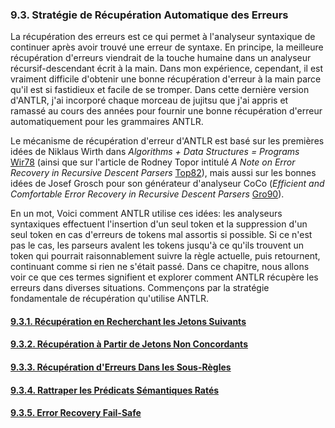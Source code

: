 ### 9.3. Stratégie de Récupération Automatique des Erreurs

La récupération des erreurs est ce qui permet à l'analyseur syntaxique de continuer après avoir trouvé une erreur de syntaxe. En principe, la meilleure récupération d'erreurs viendrait de la touche humaine dans un analyseur récursif-descendant écrit à la main. Dans mon expérience, cependant, il est vraiment difficile d'obtenir une bonne récupération d'erreur à la main parce qu'il est si fastidieux et facile de se tromper. Dans cette dernière version d'ANTLR, j'ai incorporé chaque morceau de jujitsu que j'ai appris et ramassé au cours des années pour fournir une bonne récupération d'erreur automatiquement pour les grammaires ANTLR.

Le mécanisme de récupération d'erreur d'ANTLR est basé sur les premières idées de Niklaus Wirth dans _Algorithms + Data Structures = Programs_ [Wir78](https://github.com/Reefact/antlr4-book-examples/blob/30450a07adbce355410fe56f4b246858e34a9f26/Reefact.BookExamples.Antlr4/Bibliography.md?plain=1#L9) (ainsi que sur l'article de Rodney Topor intitulé _A Note on Error Recovery in Recursive Descent Parsers_ [Top82](https://github.com/Reefact/antlr4-book-examples/blob/30450a07adbce355410fe56f4b246858e34a9f26/Reefact.BookExamples.Antlr4/Bibliography.md?plain=1#L8)), mais aussi sur les bonnes idées de Josef Grosch pour son générateur d'analyseur CoCo (_Efficient and Comfortable Error Recovery in Recursive Descent Parsers_ [Gro90](https://github.com/Reefact/antlr4-book-examples/blob/30450a07adbce355410fe56f4b246858e34a9f26/Reefact.BookExamples.Antlr4/Bibliography.md?plain=1#L6)).

En un mot, Voici comment ANTLR utilise ces idées: les analyseurs syntaxiques effectuent l'insertion d'un seul token et la suppression d'un seul token en cas d'erreurs de tokens mal assortis si possible. Si ce n'est pas le cas, les parseurs avalent les tokens jusqu'à ce qu'ils trouvent un token qui pourrait raisonnablement suivre la règle actuelle, puis retournent, continuant comme si rien ne s'était passé. Dans ce chapitre, nous allons voir ce que ces termes signifient et explorer comment ANTLR récupère les erreurs dans diverses situations. Commençons par la stratégie fondamentale de récupération qu'utilise ANTLR.

#### [9.3.1. Récupération en Recherchant les Jetons Suivants](1)
#### [9.3.2. Récupération à Partir de Jetons Non Concordants](2)
#### [9.3.3. Récupération d'Erreurs Dans les Sous-Règles](3)
#### [9.3.4. Rattraper les Prédicats Sémantiques Ratés](../4)
#### [9.3.5. Error Recovery Fail-Safe](5)
